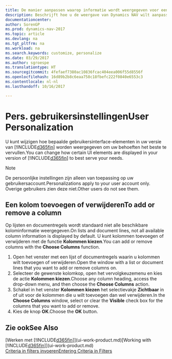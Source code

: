 ```yaml
---
title: De manier aanpassen waarop informatie wordt weergegeven voor een gebruikersaccount
description: Beschrijft hoe u de weergave van Dynamics NAV wilt aanpassen voor uw gebruikersaccount.
documentationcenter: 
author: SorenGP
ms.prod: dynamics-nav-2017
ms.topic: article
ms.devlang: na
ms.tgt_pltfrm: na
ms.workload: na
ms.search.keywords: customize, personalize
ms.date: 03/29/2017
ms.author: sgroespe
ms.translationtype: HT
ms.sourcegitcommit: 4fefaef7380ac10836fcac404eea006f55d8556f
ms.openlocfilehash: 16d89b2b8c6eaa758c18fbefc222f0840e6553c3
ms.contentlocale: nl-nl
ms.lasthandoff: 10/16/2017

---
```

# <a name="user-personalization"></a><span data-ttu-id="d1375-103">Pers. gebruikersinstellingen</span><span class="sxs-lookup"><span data-stu-id="d1375-103">User Personalization</span></span>
<span data-ttu-id="d1375-104">U kunt wijzigen hoe bepaalde gebruikersinterface-elementen in uw versie van [!INCLUDE[d365fin](includes/d365fin_md.md)] worden weergegeven om uw behoeften het beste te vervullen.</span><span class="sxs-lookup"><span data-stu-id="d1375-104">You can change how certain UI elements are displayed in your version of [!INCLUDE[d365fin](includes/d365fin_md.md)] to best serve your needs.</span></span>

> [!NOTE]  
>   <span data-ttu-id="d1375-105">De persoonlijke instellingen zijn alleen van toepassing op uw gebruikersaccount.</span><span class="sxs-lookup"><span data-stu-id="d1375-105">Personalizations apply to your user account only.</span></span> <span data-ttu-id="d1375-106">Overige gebruikers zien deze niet.</span><span class="sxs-lookup"><span data-stu-id="d1375-106">Other users do not see them.</span></span>

## <a name="to-add-or-remove-a-column"></a><span data-ttu-id="d1375-107">Een kolom toevoegen of verwijderen</span><span class="sxs-lookup"><span data-stu-id="d1375-107">To add or remove a column</span></span>
<span data-ttu-id="d1375-108">Op lijsten en documentregels wordt standaard niet alle beschikbare kolominformatie weergegeven.</span><span class="sxs-lookup"><span data-stu-id="d1375-108">On lists and document lines, not all available column information is displayed by default.</span></span> <span data-ttu-id="d1375-109">U kunt kolommen toevoegen of verwijderen met de functie **Kolommen kiezen**.</span><span class="sxs-lookup"><span data-stu-id="d1375-109">You can add or remove columns with the **Choose Columns** function.</span></span>

1. <span data-ttu-id="d1375-110">Open het venster met een lijst of documentregels waarin u kolommen wilt toevoegen of verwijderen.</span><span class="sxs-lookup"><span data-stu-id="d1375-110">Open the window with a list or document lines that you want to add or remove columns on.</span></span>
2. <span data-ttu-id="d1375-111">Selecteer de gewenste kolomkop, open het vervolgkeuzemenu en kies de actie **Kolommen kiezen**.</span><span class="sxs-lookup"><span data-stu-id="d1375-111">Choose any column heading, access the drop-down menu, and then choose the **Choose Columns** action.</span></span>
3. <span data-ttu-id="d1375-112">Schakel in het venster **Kolommen kiezen** het selectievakje **Zichtbaar** in of uit voor de kolommen die u wilt toevoegen dan wel verwijderen.</span><span class="sxs-lookup"><span data-stu-id="d1375-112">In the **Choose Columns** window, select or clear the **Visible** check box for the columns that you want to add or remove.</span></span>
4. <span data-ttu-id="d1375-113">Kies de knop **OK**.</span><span class="sxs-lookup"><span data-stu-id="d1375-113">Choose the **OK** button.</span></span>

## <a name="see-also"></a><span data-ttu-id="d1375-114">Zie ook</span><span class="sxs-lookup"><span data-stu-id="d1375-114">See Also</span></span>
<span data-ttu-id="d1375-115">[Werken met [!INCLUDE[d365fin](includes/d365fin_md.md)]](ui-work-product.md)</span><span class="sxs-lookup"><span data-stu-id="d1375-115">[Working with [!INCLUDE[d365fin](includes/d365fin_md.md)]](ui-work-product.md)</span></span>  
[<span data-ttu-id="d1375-116">Criteria in filters invoeren</span><span class="sxs-lookup"><span data-stu-id="d1375-116">Entering Criteria in Filters</span></span>](ui-enter-criteria-filters.md)

